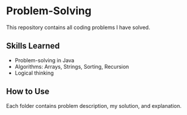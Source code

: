 # Problem-Solving

This repository contains all coding problems I have solved.

## Skills Learned
- Problem-solving in Java
- Algorithms: Arrays, Strings, Sorting, Recursion
- Logical thinking

## How to Use
Each folder contains problem description, my solution, and explanation.

